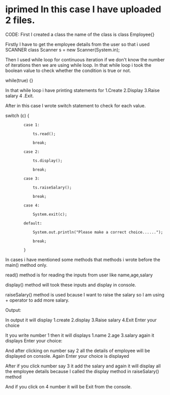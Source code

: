 # iprimed In this case I have uploaded 2 files.

CODE: First I created a class the name of the class is class Employee{}

Firstly I have to get the employee details from the user so that i used SCANNER class Scanner s = new Scanner(System.in);

Then I used while loop for continuous iteration if we don't know the number of iterations then we are using while loop. In that while loop i took the boolean value to check whether the condition is true or not.

while(true)
		{}
		
In that while loop i have printing statements for 1.Create 2.Display 3.Raise salary 4 .Exit. 

After in this case I wrote switch statement to check for each value.

switch (c) {

			case 1:
			
				ts.read();
				
				break;
				
			case 2:
			
				ts.display();
				
				break;
				
			case 3:
			
				ts.raiseSalary();
				
				break;
				
			case 4:
			
				System.exit(c);
				
			default:
			
				System.out.println("Please make a correct choice......");
				
				break;
				
			}
			
In cases i have mentioned some methods that methods i wrote before the main() method only.

read() method is for reading the inputs from user like name,age,salary

display() method will took these inputs and display in console.

raiseSalary() method is used bcause I want to raise the salary so I am using + operator to add more salary.

Output:

In output it will display 1.create 2.display 3.Raise salary 4.Exit Enter your choice

It you write number 1 then it will displays 1.name 2.age 3.salary again it displays Enter your choice:

And after clicking on number say 2 all the details of employee will be displayed on console. Again Enter your choice is displayed

After if you click number say 3 it add the salary and again it will display all the employee details because I called the display method in raiseSalary() method

And if you click on 4 number it will be Exit from the console.
